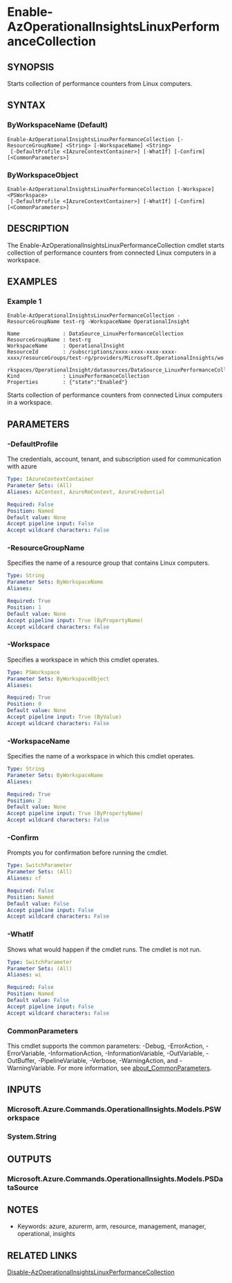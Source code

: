 ﻿---
external help file: Microsoft.Azure.PowerShell.Cmdlets.OperationalInsights.dll-Help.xml
Module Name: Az.OperationalInsights
online version: https://docs.microsoft.com/powershell/module/az.operationalinsights/enable-azoperationalinsightslinuxperformancecollection
schema: 2.0.0
---

# Enable-AzOperationalInsightsLinuxPerformanceCollection

## SYNOPSIS
Starts collection of performance counters from Linux computers.

## SYNTAX

### ByWorkspaceName (Default)
```
Enable-AzOperationalInsightsLinuxPerformanceCollection [-ResourceGroupName] <String> [-WorkspaceName] <String>
 [-DefaultProfile <IAzureContextContainer>] [-WhatIf] [-Confirm] [<CommonParameters>]
```

### ByWorkspaceObject
```
Enable-AzOperationalInsightsLinuxPerformanceCollection [-Workspace] <PSWorkspace>
 [-DefaultProfile <IAzureContextContainer>] [-WhatIf] [-Confirm] [<CommonParameters>]
```

## DESCRIPTION
The Enable-AzOperationalInsightsLinuxPerformanceCollection cmdlet starts collection of performance counters from connected Linux computers in a workspace.

## EXAMPLES

### Example 1
```
Enable-AzOperationalInsightsLinuxPerformanceCollection -ResourceGroupName test-rg -WorkspaceName OperationalInsight

Name              : DataSource_LinuxPerformanceCollection
ResourceGroupName : test-rg
WorkspaceName     : OperationalInsight
ResourceId        : /subscriptions/xxxx-xxxx-xxxx-xxxx-xxxx/resourceGroups/test-rg/providers/Microsoft.OperationalInsights/wo
                    rkspaces/OperationalInsight/datasources/DataSource_LinuxPerformanceCollection
Kind              : LinuxPerformanceCollection
Properties        : {"state":"Enabled"}
```

Starts collection of performance counters from connected Linux computers in a workspace.

## PARAMETERS

### -DefaultProfile
The credentials, account, tenant, and subscription used for communication with azure

```yaml
Type: IAzureContextContainer
Parameter Sets: (All)
Aliases: AzContext, AzureRmContext, AzureCredential

Required: False
Position: Named
Default value: None
Accept pipeline input: False
Accept wildcard characters: False
```

### -ResourceGroupName
Specifies the name of a resource group that contains Linux computers.

```yaml
Type: String
Parameter Sets: ByWorkspaceName
Aliases:

Required: True
Position: 1
Default value: None
Accept pipeline input: True (ByPropertyName)
Accept wildcard characters: False
```

### -Workspace
Specifies a workspace in which this cmdlet operates.

```yaml
Type: PSWorkspace
Parameter Sets: ByWorkspaceObject
Aliases:

Required: True
Position: 0
Default value: None
Accept pipeline input: True (ByValue)
Accept wildcard characters: False
```

### -WorkspaceName
Specifies the name of a workspace in which this cmdlet operates.

```yaml
Type: String
Parameter Sets: ByWorkspaceName
Aliases:

Required: True
Position: 2
Default value: None
Accept pipeline input: True (ByPropertyName)
Accept wildcard characters: False
```

### -Confirm
Prompts you for confirmation before running the cmdlet.

```yaml
Type: SwitchParameter
Parameter Sets: (All)
Aliases: cf

Required: False
Position: Named
Default value: False
Accept pipeline input: False
Accept wildcard characters: False
```

### -WhatIf
Shows what would happen if the cmdlet runs.
The cmdlet is not run.

```yaml
Type: SwitchParameter
Parameter Sets: (All)
Aliases: wi

Required: False
Position: Named
Default value: False
Accept pipeline input: False
Accept wildcard characters: False
```

### CommonParameters
This cmdlet supports the common parameters: -Debug, -ErrorAction, -ErrorVariable, -InformationAction, -InformationVariable, -OutVariable, -OutBuffer, -PipelineVariable, -Verbose, -WarningAction, and -WarningVariable. For more information, see [about_CommonParameters](http://go.microsoft.com/fwlink/?LinkID=113216).

## INPUTS

### Microsoft.Azure.Commands.OperationalInsights.Models.PSWorkspace
### System.String
## OUTPUTS

### Microsoft.Azure.Commands.OperationalInsights.Models.PSDataSource
## NOTES
* Keywords: azure, azurerm, arm, resource, management, manager, operational, insights

## RELATED LINKS

[Disable-AzOperationalInsightsLinuxPerformanceCollection]()

